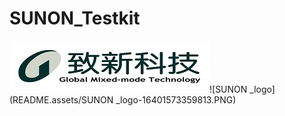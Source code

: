 # SUNON_Testkit



![致新科技LOGO-彩色-small](README.assets/致新科技LOGO-彩色-small-16401573060572.png)![SUNON _logo](README.assets/SUNON _logo-16401573359813.PNG)
